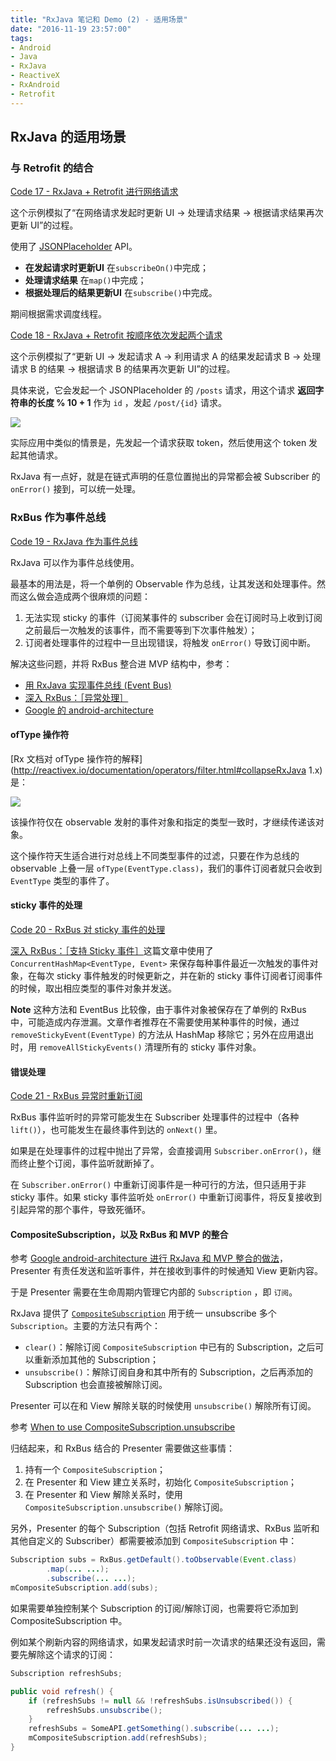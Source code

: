 ```yaml
---
title: "RxJava 笔记和 Demo (2) - 适用场景"
date: "2016-11-19 23:57:00"
tags:
- Android
- Java
- RxJava
- ReactiveX
- RxAndroid
- Retrofit
---
```


## RxJava 的适用场景

### 与 Retrofit 的结合

[Code 17 - RxJava + Retrofit 进行网络请求](https://github.com/tgmerge/rx-java-playground/blob/8f8f79766f7ad731529fe2bb15348b76250a4632/app/src/main/java/me/tgmerge/rxjavaplayground/part2_retrofit/RxRetro1Activity.java#L31)

这个示例模拟了“在网络请求发起时更新 UI -> 处理请求结果 -> 根据请求结果再次更新 UI”的过程。

使用了 [JSONPlaceholder](https://jsonplaceholder.typicode.com) API。

* **在发起请求时更新UI** 在`subscribeOn()`中完成；
* **处理请求结果** 在`map()`中完成；
* **根据处理后的结果更新UI** 在`subscribe()`中完成。

期间根据需求调度线程。

[Code 18 - RxJava + Retrofit 按顺序依次发起两个请求](https://github.com/tgmerge/rx-java-playground/blob/8f8f79766f7ad731529fe2bb15348b76250a4632/app/src/main/java/me/tgmerge/rxjavaplayground/part2_retrofit/RxRetro2Activity.java#L36)

这个示例模拟了“更新 UI -> 发起请求 A -> 利用请求 A 的结果发起请求 B -> 处理请求 B 的结果 -> 根据请求 B 的结果再次更新 UI”的过程。

<!-- more -->

具体来说，它会发起一个 JSONPlaceholder 的 `/posts` 请求，用这个请求 **返回字符串的长度 % 10 + 1** 作为 `id` ，发起 `/post/{id}` 请求。

![](/assets/0222-06.png)

实际应用中类似的情景是，先发起一个请求获取 token，然后使用这个 token 发起其他请求。

RxJava 有一点好，就是在链式声明的任意位置抛出的异常都会被 Subscriber 的 `onError()` 接到，可以统一处理。

### RxBus 作为事件总线

[Code 19 - RxJava 作为事件总线](https://github.com/tgmerge/rx-java-playground/blob/fcaa9496c926a10eb5f8fcfbf9b8b2fe3e719552/app/src/main/java/me/tgmerge/rxjavaplayground/part3_rxbus/RxBus.java#L15)

RxJava 可以作为事件总线使用。

最基本的用法是，将一个单例的 Observable 作为总线，让其发送和处理事件。然而这么做会造成两个很麻烦的问题：

1. 无法实现 sticky 的事件（订阅某事件的 subscriber 会在订阅时马上收到订阅之前最后一次触发的该事件，而不需要等到下次事件触发）；
2. 订阅者处理事件的过程中一旦出现错误，将触发 `onError()` 导致订阅中断。

解决这些问题，并将 RxBus 整合进 MVP 结构中，参考：

* [用 RxJava 实现事件总线 (Event Bus)](http://www.jianshu.com/p/ca090f6e2fe2)
* [深入 RxBus：［异常处理］](http://www.jianshu.com/p/0493cc28a811)
* [Google 的 android-architecture](https://github.com/googlesamples/android-architecture)

#### ofType 操作符

[Rx 文档对 ofType 操作符的解释](http://reactivex.io/documentation/operators/filter.html#collapseRxJava 1․x)是：

![](http://reactivex.io/documentation/operators/images/ofClass.png)

该操作符仅在 observable 发射的事件对象和指定的类型一致时，才继续传递该对象。

这个操作符天生适合进行对总线上不同类型事件的过滤，只要在作为总线的 observable 上叠一层 `ofType(EventType.class)`，我们的事件订阅者就只会收到 `EventType` 类型的事件了。

#### sticky 事件的处理

[Code 20 - RxBus 对 sticky 事件的处理](https://github.com/tgmerge/rx-java-playground/blob/fcaa9496c926a10eb5f8fcfbf9b8b2fe3e719552/app/src/main/java/me/tgmerge/rxjavaplayground/part3_rxbus/RxBus.java#L67)

[深入 RxBus：［支持 Sticky 事件］](http://www.jianshu.com/p/71ab00a2677b)这篇文章中使用了 `ConcurrentHashMap<EventType, Event>` 来保存每种事件最近一次触发的事件对象，在每次 sticky 事件触发的时候更新之，并在新的 sticky 事件订阅者订阅事件的时候，取出相应类型的事件对象并发送。

**Note** 这种方法和 EventBus 比较像，由于事件对象被保存在了单例的 RxBus 中，可能造成内存泄漏。文章作者推荐在不需要使用某种事件的时候，通过 `removeStickyEvent(EventType)` 的方法从 HashMap 移除它；另外在应用退出时，用 `removeAllStickyEvents()` 清理所有的 sticky 事件对象。

#### 错误处理

[Code 21 - RxBus 异常时重新订阅](https://github.com/tgmerge/rx-java-playground/blob/fcaa9496c926a10eb5f8fcfbf9b8b2fe3e719552/app/src/main/java/me/tgmerge/rxjavaplayground/part3_rxbus/SubscriberFragment.java#L75)

RxBus 事件监听时的异常可能发生在 Subscriber 处理事件的过程中（各种 `lift()`），也可能发生在最终事件到达的 `onNext()` 里。

如果是在处理事件的过程中抛出了异常，会直接调用 `Subscriber.onError()`，继而终止整个订阅，事件监听就断掉了。

在 `Subscriber.onError()` 中重新订阅事件是一种可行的方法，但只适用于非 sticky 事件。如果 sticky 事件监听处 `onError()` 中重新订阅事件，将反复接收到引起异常的那个事件，导致死循环。

#### CompositeSubscription，以及 RxBus 和 MVP 的整合

参考 [Google android-architecture 进行 RxJava 和 MVP 整合的做法](https://github.com/googlesamples/android-architecture/blob/todo-mvp-rxjava/todoapp/app/src/main/java/com/example/android/architecture/blueprints/todoapp/tasks/TasksPresenter.java)，Presenter 有责任发送和监听事件，并在接收到事件的时候通知 View 更新内容。

于是 Presenter 需要在生命周期内管理它内部的 `Subscription` ，即 `订阅`。

RxJava 提供了 [`CompositeSubscription`](http://reactivex.io/RxJava/javadoc/rx/subscriptions/CompositeSubscription.html) 用于统一 unsubscribe 多个 `Subscription`。主要的方法只有两个：

* `clear()`：解除订阅 `CompositeSubscription` 中已有的 Subscription，之后可以重新添加其他的 Subscription；
* `unsubscribe()`：解除订阅自身和其中所有的 Subscription，之后再添加的 Subscription 也会直接被解除订阅。

Presenter 可以在和 View 解除关联的时候使用 `unsubscribe()` 解除所有订阅。

参考 [When to use CompositeSubscription.unsubscribe](http://www.paul-woitaschek.de/blog/when-to-use-composite-subscription-unsubscribe/)

归结起来，和 RxBus 结合的 Presenter 需要做这些事情：

1. 持有一个 `CompositeSubscription`；
2. 在 Presenter 和 View 建立关系时，初始化 `CompositeSubscription`；
3. 在 Presenter 和 View 解除关系时，使用 `CompositeSubscription.unsubscribe()` 解除订阅。

另外，Presenter 的每个 Subscription（包括 Retrofit 网络请求、RxBus 监听和其他自定义的 Subscriber）都需要被添加到 `CompositeSubscription` 中：

```java
Subscription subs = RxBus.getDefault().toObservable(Event.class)
        .map(... ...);
        .subscribe(... ...);
mCompositeSubscription.add(subs);
```

如果需要单独控制某个 Subscription 的订阅/解除订阅，也需要将它添加到 CompositeSubscription 中。

例如某个刷新内容的网络请求，如果发起请求时前一次请求的结果还没有返回，需要先解除这个请求的订阅：

```java
Subscription refreshSubs;

public void refresh() {
    if (refreshSubs != null && !refreshSubs.isUnsubscribed()) {
        refreshSubs.unsubscribe();
    }
    refreshSubs = SomeAPI.getSomething().subscribe(... ...);
    mCompositeSubscription.add(refreshSubs);
}
```
